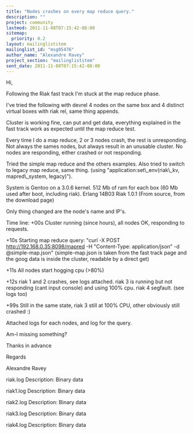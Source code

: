 ```yaml
---
title: "Nodes crashes on every map reduce query."
description: ""
project: community
lastmod: 2011-11-08T07:15:42-08:00
sitemap:
  priority: 0.2
layout: mailinglistitem
mailinglist_id: "msg05476"
author_name: "Alexandre Ravey"
project_section: "mailinglistitem"
sent_date: 2011-11-08T07:15:42-08:00
---
```



Hi,

Following the Riak fast track I'm stuck at the map reduce phase.

I've tried the following with devrel 4 nodes on the same box and 4
distinct virtual boxes with riak rel, same thing appends.

Cluster is working fine, can put and get data, everything explained in
the fast track work as expected until the map reduce test.

Every time I do a map reduce, 2 or 3 nodes crash, the rest is
unresponding. Not always the sames nodes, but always result in an
unusable cluster. No nodes are responding, either crashed or not
responding.

Tried the simple map reduce and the others examples.
Also tried to switch to legacy map reduce, same thing. (using
"application:set\\_env(riak\\_kv, mapred\\_system, legacy)").

System is Gentoo on a 3.0.6 kernel.
512 Mb of ram for each box (60 Mb used after boot, including riak).
Erlang 14B03
Riak 1.0.1 (From source, from the download page)

Only thing changed are the node's name and IP's.


Time line:
+00s
Cluster running (since hours), all nodes OK, responding to requests.

+10s
Starting map reduce query: "curl -X POST
http://192.168.0.35:8098/mapred -H "Content-Type: application/json" -d
@simple-map.json"
(simple-map.json is taken from the fast track page and the goog data
is inside the cluster, readable by a direct get)

+11s
All nodes start hogging cpu (&gt;80%)

+12s
riak 1 and 2 crashes, see logs attached.
riak 3 is running but not responding (cant input console) and using 100% cpu.
riak 4 segfault. (see logs too)

+99s
Still in the same state, riak 3 still at 100% CPU, other obviously
still crashed :)

Attached logs for each nodes, and log for the query.

Am-I missing something?

Thanks in advance

Regards

Alexandre Ravey


riak.log
Description: Binary data

riak1.log
Description: Binary data

riak2.log
Description: Binary data

riak3.log
Description: Binary data

riak4.log
Description: Binary data
